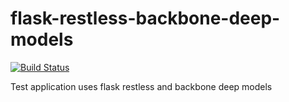 flask-restless-backbone-deep-models
===================================

[![Build Status](https://travis-ci.org/bildja/flask-restless-backbone-deep-models.png?branch=master)](https://travis-ci.org/bildja/flask-restless-backbone-deep-models)

Test application uses flask restless and backbone deep models
